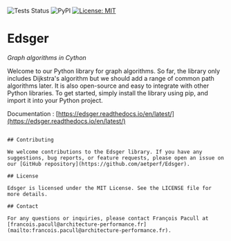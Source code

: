 
![Tests Status](https://github.com/aetperf/edsger/actions/workflows/tests.yml/badge.svg?branch=release)
![PyPI](https://img.shields.io/pypi/v/edsger)
[![License: MIT](https://img.shields.io/badge/License-MIT-yellow.svg)](https://opensource.org/licenses/MIT)

# Edsger

*Graph algorithms in Cython*

Welcome to our Python library for graph algorithms. So far, the library only includes Dijkstra's algorithm but we should add a range of common path algorithms later. It is also open-source and easy to integrate with other Python libraries. To get started, simply install the library using pip, and import it into your Python project.

Documentation : [https://edsger.readthedocs.io/en/latest/](https://edsger.readthedocs.io/en/latest/)

```

## Contributing

We welcome contributions to the Edsger library. If you have any suggestions, bug reports, or feature requests, please open an issue on our [GitHub repository](https://github.com/aetperf/Edsger).

## License

Edsger is licensed under the MIT License. See the LICENSE file for more details.

## Contact

For any questions or inquiries, please contact François Pacull at [francois.pacull@architecture-performance.fr](mailto:francois.pacull@architecture-performance.fr).
